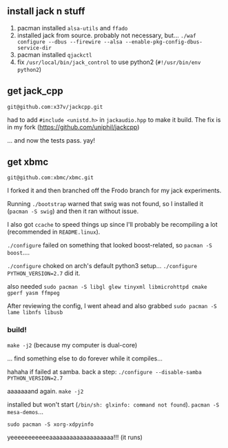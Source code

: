 ## install jack n stuff

1. pacman installed `alsa-utils` and `ffado`
2. installed jack from source. probably not necessary, but... `./waf configure --dbus --firewire --alsa --enable-pkg-config-dbus-service-dir`
3. pacman installed `qjackctl`
4. fix `/usr/local/bin/jack_control` to use python2 (`#!/usr/bin/env python2`)


## get jack_cpp

`git@github.com:x37v/jackcpp.git`

had to add `#include <unistd.h>` in `jackaudio.hpp` to make it build. The fix is in my fork (https://github.com/uniphil/jackcpp)

... and now the tests pass. yay!


## get xbmc

`git@github.com:xbmc/xbmc.git`

I forked it and then branched off the Frodo branch for my jack experiments.

Running `./bootstrap` warned that swig was not found, so I installed it (`pacman -S swig`) and then it ran without issue.

I also got `ccache` to speed things up since I'll probably be recompiling a lot (recommended in `README.linux`).

`./configure` failed on something that looked boost-related, so `pacman -S boost`....

`./configure` choked on arch's default python3 setup... `./configure PYTHON_VERSION=2.7` did it.

also needed `sudo pacman -S libgl glew tinyxml libmicrohttpd cmake gperf yasm ffmpeg`

After reviewing the config, I went ahead and also grabbed `sudo pacman -S lame libnfs libusb`

### build!

`make -j2` (because my computer is dual-core)

... find something else to do forever while it compiles...

hahaha if failed at samba. back a step: `./configure --disable-samba PYTHON_VERSION=2.7`

aaaaaaand again. `make -j2`

installed but won't start (`/bin/sh: glxinfo: command not found`). `pacman -S mesa-demos`...

`sudo pacman -S xorg-xdpyinfo`


yeeeeeeeeeeeaaaaaaaaaaaaaaaaaaa!!! (it runs)


